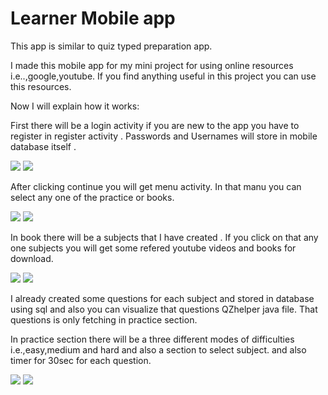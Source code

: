# Learner Mobile app
This app is similar to quiz typed preparation app.

I made this mobile app for my mini project for using online resources i.e..,google,youtube.
If you find anything useful  in this project you can use this resources.

Now I will explain how it works:

First there will be a login activity if you are new to the app you have to register in register activity . Passwords and Usernames will store in mobile database itself . 

![](https://github.com/Madhu11266/Learner/blob/learner/Screeen%20Shots/Screenshot%202021-06-24%20135315.png)
![](https://github.com/Madhu11266/Learner/blob/learner/Screeen%20Shots/Screenshot%202021-06-24%20135354.png)

After clicking continue you will get menu activity.
In that manu you can select any one of the practice or books.

![](https://github.com/Madhu11266/Learner/blob/learner/Screeen%20Shots/Screenshot%202021-06-24%20135423.png)
![](https://github.com/Madhu11266/Learner/blob/learner/Screeen%20Shots/Screenshot%202021-06-24%20135440.png)


In book there will be a subjects that I have created . If you click on that any one subjects you will get some refered youtube videos and books for download.

![](https://github.com/Madhu11266/Learner/blob/learner/Screeen%20Shots/Screenshot%202021-06-24%20135459.png)
![](https://github.com/Madhu11266/Learner/blob/learner/Screeen%20Shots/Screenshot%202021-06-24%20135514.png)

I already created some questions for each subject and stored in database using sql and also you can visualize that questions QZhelper java file. That questions is only fetching in practice section.


In practice section there will be a three different modes of difficulties i.e.,easy,medium and hard and also a section to select subject.
and also timer for 30sec for each question.


![](https://github.com/Madhu11266/Learner/blob/learner/Screeen%20Shots/Screenshot%202021-06-24%20135537.png)
![](https://github.com/Madhu11266/Learner/blob/learner/Screeen%20Shots/Screenshot%202021-06-24%20135601.png)
